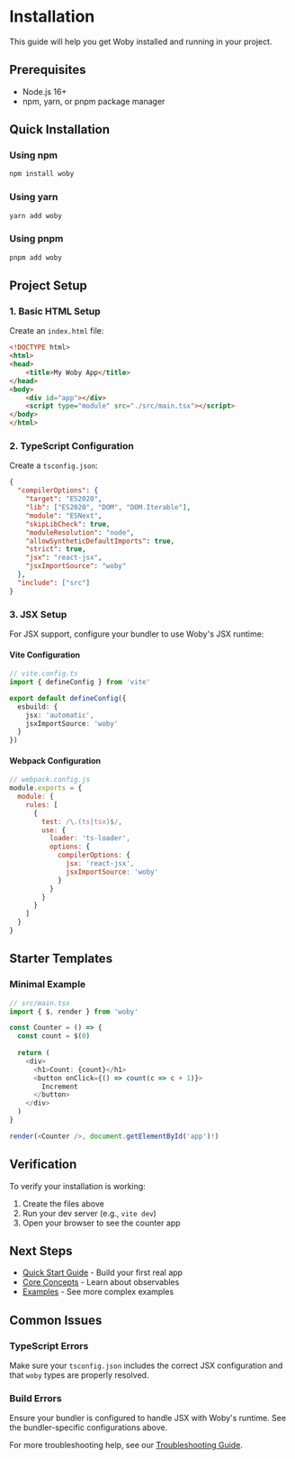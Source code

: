 # Installation

This guide will help you get Woby installed and running in your project.

## Prerequisites

- Node.js 16+ 
- npm, yarn, or pnpm package manager

## Quick Installation

### Using npm
```bash
npm install woby
```

### Using yarn
```bash
yarn add woby
```

### Using pnpm
```bash
pnpm add woby
```

## Project Setup

### 1. Basic HTML Setup
Create an `index.html` file:

```html
<!DOCTYPE html>
<html>
<head>
    <title>My Woby App</title>
</head>
<body>
    <div id="app"></div>
    <script type="module" src="./src/main.tsx"></script>
</body>
</html>
```

### 2. TypeScript Configuration
Create a `tsconfig.json`:

```json
{
  "compilerOptions": {
    "target": "ES2020",
    "lib": ["ES2020", "DOM", "DOM.Iterable"],
    "module": "ESNext",
    "skipLibCheck": true,
    "moduleResolution": "node",
    "allowSyntheticDefaultImports": true,
    "strict": true,
    "jsx": "react-jsx",
    "jsxImportSource": "woby"
  },
  "include": ["src"]
}
```

### 3. JSX Setup
For JSX support, configure your bundler to use Woby's JSX runtime:

#### Vite Configuration
```typescript
// vite.config.ts
import { defineConfig } from 'vite'

export default defineConfig({
  esbuild: {
    jsx: 'automatic',
    jsxImportSource: 'woby'
  }
})
```

#### Webpack Configuration
```javascript
// webpack.config.js
module.exports = {
  module: {
    rules: [
      {
        test: /\.(ts|tsx)$/,
        use: {
          loader: 'ts-loader',
          options: {
            compilerOptions: {
              jsx: 'react-jsx',
              jsxImportSource: 'woby'
            }
          }
        }
      }
    ]
  }
}
```

## Starter Templates

### Minimal Example
```typescript
// src/main.tsx
import { $, render } from 'woby'

const Counter = () => {
  const count = $(0)
  
  return (
    <div>
      <h1>Count: {count}</h1>
      <button onClick={() => count(c => c + 1)}>
        Increment
      </button>
    </div>
  )
}

render(<Counter />, document.getElementById('app')!)
```

## Verification

To verify your installation is working:

1. Create the files above
2. Run your dev server (e.g., `vite dev`)
3. Open your browser to see the counter app

## Next Steps

- [Quick Start Guide](./Quick-Start.md) - Build your first real app
- [Core Concepts](./Reactivity-System.md) - Learn about observables
- [Examples](./Examples.md) - See more complex examples

## Common Issues

### TypeScript Errors
Make sure your `tsconfig.json` includes the correct JSX configuration and that `woby` types are properly resolved.

### Build Errors
Ensure your bundler is configured to handle JSX with Woby's runtime. See the bundler-specific configurations above.

For more troubleshooting help, see our [Troubleshooting Guide](./Troubleshooting.md).